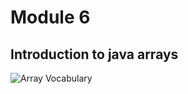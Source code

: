# Module 6 

## Introduction to java arrays 

![Array Vocabulary](https://user-images.githubusercontent.com/30211412/117583524-2f46af80-b125-11eb-9856-793bd01c34a6.png)
